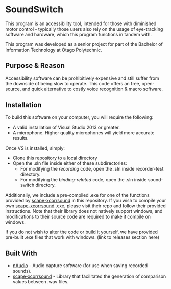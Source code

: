 # SoundSwitch
This program is an accessibility tool, intended for those with diminished motor
control - typically those users also rely on the usage of eye-tracking software
and hardware, which this program functions in tandem with.

This program was developed as a senior project for part of the Bachelor of
Information Technology at Otago Polytechnic.

## Purpose & Reason
Accessibility software can be prohibitively expensive and still suffer from
the downside of being slow to operate. This code offers an free, open-source, and quick
alternative to costly voice recognition & macro software.

## Installation
To build this software on your computer, you will require the following:

* A valid installation of Visual Studio 2013 or greater.
* A microphone. Higher quality microphones will yield more accurate results.

Once VS is installed, simply:
* Clone this repository to a local directory
* Open the .sln file inside either of these subdirectories:
  * For modifying the *recording* code, open the .sln inside recorder-test directory.
  * For modifying the *binding-related* code, open the .sln inside sound-switch directory.

Additionally, we include a pre-compiled .exe for one of the functions provided by [scape-xcorrsound](https://github.com/openpreserve/scape-xcorrsound) in this repository.
If you wish to compile your own [scape-xcorrsound](https://github.com/openpreserve/scape-xcorrsound) .exe, please visit their repo and follow their provided instructions.
Note that their library does not natively support windows, and modifications to their source code are required to make it compile on windows.

If you do not wish to alter the code or build it yourself, we have provided
pre-built .exe files that work with windows. (link to releases section here)

## Built With
* [nAudio](https://github.com/naudio/NAudio) - Audio capture software (for use when saving recorded sounds).
* [scape-xcorrsound](https://github.com/openpreserve/scape-xcorrsound) - Library that facilitated the generation of comparison values
between .wav files.
